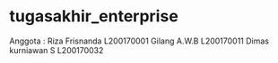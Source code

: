 # tugasakhir_enterprise
Anggota :
Riza Frisnanda L200170001
Gilang A.W.B L200170011
Dimas kurniawan S L200170032
